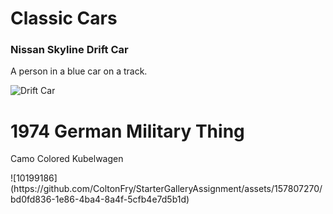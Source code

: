 <!DOCTYPE html>
<h1>Classic Cars</h1>
  	<h3>Nissan Skyline Drift Car</h3>
  	<p>A person in a blue car on a track.</p>
  </body>
</html>

![Drift Car](https://github.com/ColtonFry/StarterGalleryAssignment/assets/157807270/ac8091a6-3b10-40af-b416-5da00624bbad)


<!DOCTYPE html>
<html>
<body>

<h1>1974 German Military Thing</h1>
<p> Camo Colored Kubelwagen</p>
![10199186](https://github.com/ColtonFry/StarterGalleryAssignment/assets/157807270/bd0fd836-1e86-4ba4-8a4f-5cfb4e7d5b1d)

 

</body>
</html>
